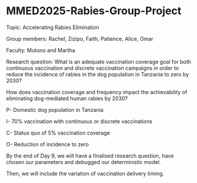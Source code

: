 # MMED2025-Rabies-Group-Project
Topic: Accelerating Rabies Elimination

Group members: Rachel, Zizipo, Faith, Patience, Alice, Omar

Faculty: Mutono and Martha

Research question: 
What is an adequate vaccination coverage goal for both continuous vaccination and discrete vaccination campaigns in order to reduce the incidence of rabies in the dog population in Tanzania to zero by 2030?

How does vaccination coverage and frequency impact the achievability of eliminating dog-mediated human rabies by 2030?

P- Domestic dog population in Tanzania

I- 70% vaccination with continuous or discrete vaccinations

C- Status quo of 5% vaccination coverage

O- Reduction of incidence to zero

By the end of Day 9, we will have a finalised research question, have chosen our parameters and debugged our deterministic model.

Then, we will include the variation of vaccination delivery timing. 
